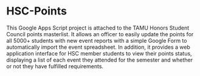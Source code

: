 # HSC-Points
This Google Apps Script project is attached to the TAMU Honors Student Council points masterlist. It allows an officer to easily update the points for all 5000+ students with new event reports with a simple Google Form to automatically import the event spreadsheet. In addition, it provides a web application interface for HSC member students to view their points status, displaying a list of each event they attended for the semester and whether or not they have fulfilled requirements.
